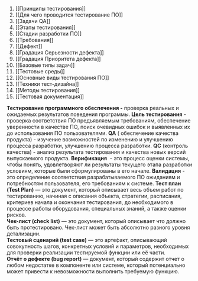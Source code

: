 
1. [[Принципы тестирования]]
2. [[Для чего проводится тестирование ПО]]
3. [[Задачи QA]]
4. [[Этапы тестирования]]
5. [[Стадии разработки ПО]]
6. [[Требования]]
7. [[Дефект]]
8. [[Градация Серьезности дефекта]]
9. [[Градация Приоритета дефекта]]
10. [[Базовые типы задач]]
11. [[Тестовые среды]]
12. [[Основные виды тестирования ПО]]
13. [[Техники тест-дизайна]]
14. [[Методы тестирования]]
15. [[Тестовая документация]]

**Тестирование программного обеспечения -** проверка реальных и ожидаемых  результатов поведения программы.
**Цель тестирования** - проверка соответствия ПО предъявляемым требованиям, обеспечение уверенности в качестве ПО, поиск очевидных ошибок и выявленных их до использования ПО пользователями.
**QA** ( обеспечение качества продукта) - изучение возможностей по изменению и улучшению процесса разработки, улучшению процесса разработки.
**QC** (контроль качества) -  анализ результата тестирования и качества новых версий выпускаемого продукта.
**Верификация**  - это процесс оценки системы, чтобы понять, удовлетворяют ли результаты текущего этапа разработки условиям, которые были сформулированы в его начале.
**Валидация** - это определение соответствия разрабатываемого ПО ожиданиям и потребностям пользователя, его требованиям к системе.
**Тест план (Test Plan)** — это документ, который описывает весь объем работ по тестированию, начиная с описания объекта, стратегии, расписания, критериев начала и окончания тестирования, до необходимого в процессе работы оборудования, специальных знаний, а также оценки рисков.  
**Чек-лист (check list)** — это документ, который описывает что должно быть протестировано. Чек-лист может быть абсолютно разного уровня детализации.  
**Тестовый сценарий (test case)** — это артефакт, описывающий совокупность шагов, конкретных условий и параметров, необходимых для проверки реализации тестируемой функции или её части.  
**Отчёт о дефекте (bug report)** — документ, который содержит отчет о любом недостатке в компоненте или системе, который потенциально может привести  к невозможности выполнить требуемую функцию.